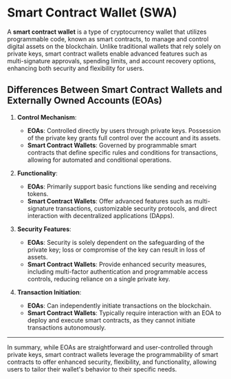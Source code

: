 # Smart Contract Wallet (SWA)

A **smart contract wallet** is a type of cryptocurrency wallet that utilizes programmable code, known as smart contracts, to manage and control digital assets on the blockchain. Unlike traditional wallets that rely solely on private keys, smart contract wallets enable advanced features such as multi-signature approvals, spending limits, and account recovery options, enhancing both security and flexibility for users.

## Differences Between Smart Contract Wallets and Externally Owned Accounts (EOAs)

1. **Control Mechanism**:
   - **EOAs**: Controlled directly by users through private keys. Possession of the private key grants full control over the account and its assets.
   - **Smart Contract Wallets**: Governed by programmable smart contracts that define specific rules and conditions for transactions, allowing for automated and conditional operations.

2. **Functionality**:
   - **EOAs**: Primarily support basic functions like sending and receiving tokens.
   - **Smart Contract Wallets**: Offer advanced features such as multi-signature transactions, customizable security protocols, and direct interaction with decentralized applications (DApps).

3. **Security Features**:
   - **EOAs**: Security is solely dependent on the safeguarding of the private key; loss or compromise of the key can result in loss of assets.
   - **Smart Contract Wallets**: Provide enhanced security measures, including multi-factor authentication and programmable access controls, reducing reliance on a single private key.

4. **Transaction Initiation**:
   - **EOAs**: Can independently initiate transactions on the blockchain.
   - **Smart Contract Wallets**: Typically require interaction with an EOA to deploy and execute smart contracts, as they cannot initiate transactions autonomously.

---

In summary, while EOAs are straightforward and user-controlled through private keys, smart contract wallets leverage the programmability of smart contracts to offer enhanced security, flexibility, and functionality, allowing users to tailor their wallet's behavior to their specific needs.
